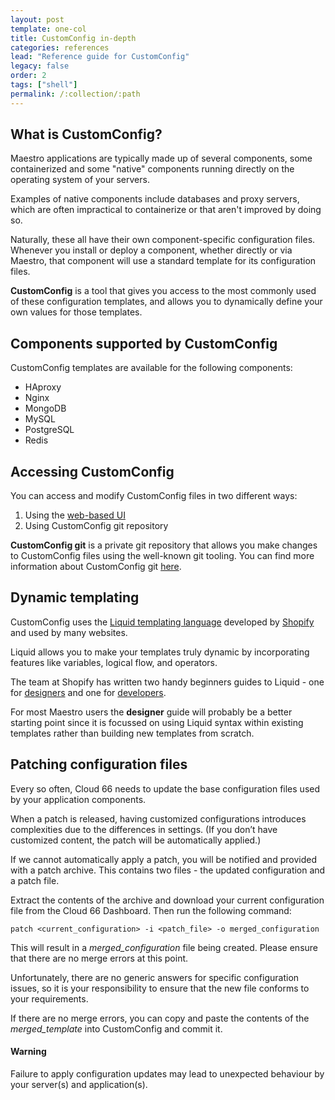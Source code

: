 ```yaml
---
layout: post
template: one-col
title: CustomConfig in-depth
categories: references
lead: "Reference guide for CustomConfig"
legacy: false
order: 2
tags: ["shell"]
permalink: /:collection/:path
---
```


## What is CustomConfig?

Maestro applications are typically made up of several components, some containerized and some "native" components running directly on the operating system of your servers. 

Examples of native components include databases and proxy servers, which are often impractical to containerize or that aren't improved by doing so.

Naturally, these all have their own component-specific configuration files. Whenever you install or deploy a component, whether directly or via Maestro, that component will use a standard template for its configuration files. 

**CustomConfig** is a tool that gives you access to the most commonly used of these configuration templates, and allows you to dynamically define your own values for those templates. 

## Components supported by CustomConfig

CustomConfig templates are available for the following components:

* HAproxy
* Nginx
* MongoDB    
* MySQL
* PostgreSQL
* Redis

## Accessing CustomConfig

You can access and modify CustomConfig files in two different ways:

1. Using the [web-based UI](https://app.cloud66.com/)
2. Using CustomConfig git repository

**CustomConfig git** is a private git repository that allows you make changes to CustomConfig files using the well-known git tooling. You can find more information about CustomConfig git [here](/maestro/tutorials/custom-config-git.html).

## Dynamic templating

CustomConfig uses the [Liquid templating language](http://www.liquidmarkup.org/) developed by [Shopify](http://www.shopify.com/) and used by many websites. 

Liquid allows you to make your templates truly dynamic by incorporating features like variables, logical flow, and operators.

The team at Shopify has written two handy beginners guides to Liquid - one for [designers](https://github.com/Shopify/liquid/wiki/Liquid-for-Designers) and one for [developers](https://github.com/Shopify/liquid/wiki/Liquid-for-Programmers). 

For most Maestro users the **designer** guide will probably be a better starting point since it is focussed on using Liquid syntax within existing templates rather than building new templates from scratch.

## Patching configuration files

Every so often, Cloud 66 needs to update the base configuration files used by your application components. 

When a patch is released, having customized configurations introduces complexities due to the differences in settings. (If you don’t have customized content, the patch will be automatically applied.) 

If we cannot automatically apply a patch, you will be notified and provided with a patch archive. This contains two files - the updated configuration and a patch file. 

Extract the contents of the archive and download your current configuration file from the Cloud 66 Dashboard. Then run the following command:

`patch <current_configuration> -i <patch_file> -o merged_configuration`

This will result in a *merged_configuration* file being created. Please ensure that there are no merge errors at this point. 

Unfortunately, there are no generic answers for specific configuration issues, so it is your responsibility to ensure that the new file conforms to your requirements.

If there are no merge errors, you can copy and paste the contents of the *merged_template* into CustomConfig and commit it.

#### Warning
<div class="notice notice-warning"><p>Failure to apply configuration updates may lead to unexpected behaviour by your server(s) and application(s).</p></div>
